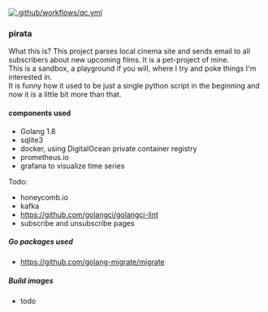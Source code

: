 [![.github/workflows/qc.yml](https://github.com/slash3b/pirata/actions/workflows/qc.yml/badge.svg)](https://github.com/slash3b/pirata/actions/workflows/qc.yml)

### pirata
What this is? This project parses local cinema site and sends email to all subscribers about new upcoming films.
It is a pet-project of mine.   
This is a sandbox, a playground if you will, where I try and poke things I'm interested in.    
It is funny how it used to be just a single python script in the beginning and now it is a little bit more than that.   

#### components used
- Golang 1.8 
- sqlite3
- docker, using DigitalOcean private container registry
- prometheus.io
- grafana to visualize time series

Todo:
- honeycomb.io
- kafka
- https://github.com/golangci/golangci-lint
- subscribe and unsubscribe pages

##### Go packages used 
- https://github.com/golang-migrate/migrate

##### Build images
- todo
